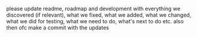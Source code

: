 please update readme, roadmap and development with everything we discovered (if relevant), what we fixed, what we added, what we changed, what we did for testing, what we need to do, what's next to do etc.
also then ofc make a commit with the updates